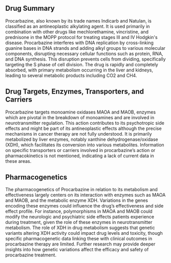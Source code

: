 ## Drug Summary
Procarbazine, also known by its trade names Indicarb and Natulan, is classified as an antineoplastic alkylating agent. It is used primarily in combination with other drugs like mechlorethamine, vincristine, and prednisone in the MOPP protocol for treating stages III and IV Hodgkin's disease. Procarbazine interferes with DNA replication by cross-linking guanine bases in DNA strands and adding alkyl groups to various molecular components, disrupting necessary cellular functions such as protein, RNA, and DNA synthesis. This disruption prevents cells from dividing, specifically targeting the S phase of cell division. The drug is rapidly and completely absorbed, with primary metabolism occurring in the liver and kidneys, leading to several metabolic products including CO2 and CH4.

## Drug Targets, Enzymes, Transporters, and Carriers
Procarbazine targets monoamine oxidases MAOA and MAOB, enzymes which are pivotal in the breakdown of monoamines and are involved in neurotransmitter regulation. This action contributes to its psychotropic side effects and might be part of its antineoplastic effects although the precise mechanisms in cancer therapy are not fully understood. It is primarily metabolized by liver enzymes, notably xanthine dehydrogenase/oxidase (XDH), which facilitates its conversion into various metabolites. Information on specific transporters or carriers involved in procarbazine’s action or pharmacokinetics is not mentioned, indicating a lack of current data in these areas.

## Pharmacogenetics
The pharmacogenetics of Procarbazine in relation to its metabolism and effectiveness largely centers on its interaction with enzymes such as MAOA and MAOB, and the metabolic enzyme XDH. Variations in the genes encoding these enzymes could influence the drug’s effectiveness and side effect profile. For instance, polymorphisms in MAOA and MAOB could modify the neurologic and psychiatric side effects patients experience during treatment, given the role of these enzymes in neurotransmitter metabolism. The role of XDH in drug metabolism suggests that genetic variants altering XDH activity could impact drug levels and toxicity, though specific pharmacogenetic data linking these with clinical outcomes in procarbazine therapy are limited. Further research may provide deeper insights into how genetic variations affect the efficacy and safety of procarbazine treatment.